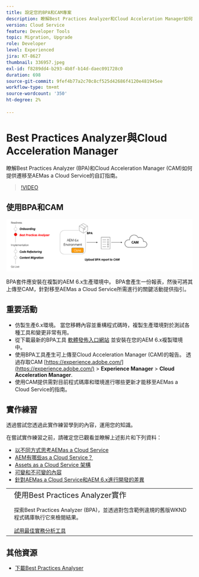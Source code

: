 ```yaml
---
title: 設定您的BPA和CAM專案
description: 瞭解Best Practices Analyzer和Cloud Acceleration Manager如何提供遷移至AEMas a Cloud Service的自訂指南。
version: Cloud Service
feature: Developer Tools
topic: Migration, Upgrade
role: Developer
level: Experienced
jira: KT-8627
thumbnail: 336957.jpeg
exl-id: f8289dd4-b293-4b8f-b14d-daec091728c0
duration: 698
source-git-commit: 9fef4b77a2c70c8cf525d42686f4120e481945ee
workflow-type: tm+mt
source-wordcount: '350'
ht-degree: 2%

---
```


# Best Practices Analyzer與Cloud Acceleration Manager

瞭解Best Practices Analyzer (BPA)和Cloud Acceleration Manager (CAM)如何提供遷移至AEMas a Cloud Service的自訂指南。 

>[!VIDEO](https://video.tv.adobe.com/v/336957?quality=12&learn=on)

## 使用BPA和CAM

![BPA與CAM高階圖表](assets/bpa-cam-diagram.png)

BPA套件應安裝在複製的AEM 6.x生產環境中。 BPA會產生一份報表，然後可將其上傳至CAM，針對移至AEMas a Cloud Service所需進行的關鍵活動提供指引。

## 重要活動

+ 仿製生產6.x環境。 當您移轉內容並重構程式碼時，複製生產環境對於測試各種工具和變更非常有用。
+ 從下載最新的BPA工具 [軟體發佈入口網站](https://experience.adobe.com/#/downloads/content/software-distribution/en/aemcloud.html) 並安裝在您的AEM 6.x複製環境中。
+ 使用BPA工具產生可上傳至Cloud Acceleration Manager (CAM)的報告。 透過存取CAM [https://experience.adobe.com/](https://experience.adobe.com/) > **Experience Manager** > **Cloud Acceleration Manager**.
+ 使用CAM提供需對目前程式碼庫和環境進行哪些更新才能移至AEMas a Cloud Service的指南。

## 實作練習

透過嘗試您透過此實作練習學到的內容，運用您的知識。

在嘗試實作練習之前，請確定您已觀看並瞭解上述影片和下列資料：

+ [以不同方式思考AEMas a Cloud Service](./introduction.md)
+ [AEM有哪些as a Cloud Service？](https://experienceleague.adobe.com/docs/experience-manager-learn/cloud-service/introduction/what-is-aem-as-a-cloud-service.html?lang=en)
+ [Assets as a Cloud Service 架構](https://experienceleague.adobe.com/docs/experience-manager-learn/cloud-service/introduction/architecture.html?lang=en)
+ [可變和不可變的內容](https://experienceleague.adobe.com/docs/experience-manager-learn/cloud-service/developing/basics/mutable-immutable.html?lang=en)
+ [針對AEMas a Cloud Service和AEM 6.x進行開發的差異](https://experienceleague.adobe.com/docs/experience-manager-cloud-service/implementing/developing/development-guidelines.html#developing)

<table style="border-width:0">
    <tr>
        <td style="width:150px">
            <a  rel="noreferrer"
                target="_blank"
                href="https://github.com/adobe/aem-cloud-engineering-video-series-exercises/tree/session1-differently#bootcamp---session-1-introduction-and-thinking-differently"><img alt="實作練習GitHub存放庫" src="./assets/github.png"/>
            </a>        
        </td>
        <td style="width:100%;margin-bottom:1rem;">
            <div style="font-size:1.25rem;font-weight:400;">使用Best Practices Analyzer實作</div>
            <p style="margin:1rem 0">
                探索Best Practices Analyzer (BPA)，並透過對包含範例違規的舊版WKND程式碼庫執行它來檢閱結果。
            </p>
            <a  rel="noreferrer"
                target="_blank"
                href="https://github.com/adobe/aem-cloud-engineering-video-series-exercises/tree/session1-differently#bootcamp---session-1-introduction-and-thinking-differently" class="spectrum-Button spectrum-Button--primary spectrum-Button--sizeM">
                <span class="spectrum-Button-label has-no-wrap has-text-weight-bold">試用最佳實務分析工具</span>
            </a>
        </td>
    </tr>
</table>


## 其他資源

+ [下載Best Practices Analyser](https://experience.adobe.com/#/downloads/content/software-distribution/en/aemcloud.html?fulltext=Best*+Practices*+Analyzer*&amp;orderby=%40jcr%3Acontent%2Fjcr%3AlastModified&amp;orderby.sort=desc&amp;layout=list&amp;p.offset=0&amp;p.limit=1)